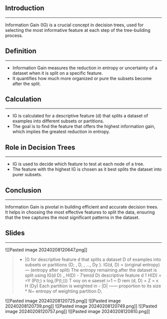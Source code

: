 ## Introduction
---
Information Gain (IG) is a crucial concept in decision trees, used for selecting the most informative feature at each step of the tree-building process.

## Definition
---
- Information Gain measures the reduction in entropy or uncertainty of a dataset when it is split on a specific feature.
- It quantifies how much more organized or pure the subsets become after the split.

## Calculation
---
- IG is calculated for a descriptive feature \(d\) that splits a dataset of examples into different subsets or partitions.
- The goal is to find the feature that offers the highest information gain, which implies the greatest reduction in entropy.

## Role in Decision Trees
---
- IG is used to decide which feature to test at each node of a tree.
- The feature with the highest IG is chosen as it best splits the dataset into purer subsets.

## Conclusion
---
Information Gain is pivotal in building efficient and accurate decision trees. It helps in choosing the most effective features to split the data, ensuring that the tree captures the most significant patterns in the dataset.

## Slides
---
![[Pasted image 20240208120647.png]]
> * |G for descriptive feature d that splits a dataset D of examples into subsets or partitions {D; , D, , ..., Dy }. IG(d, D) = (original entropy) — (entropy after split) The entropy remaining after the dataset is split using IG(d D) _ H(D) - 7‘em(d D) descriptive feature d 1 H(D) = =Y (P(t;) x log,(P(t;))) T ooy on e saeset i=1 ~ D rem (d, D) = Z = x H (Dy) Each partition is weighted in - |D| —— proportion to its size * N~ entropy of weighting partition D;

![[Pasted image 20240208120725.png]]
![[Pasted image 20240208120739.png]]
![[Pasted image 20240208120749.png]]
![[Pasted image 20240208120757.png]]
![[Pasted image 20240208120810.png]]

